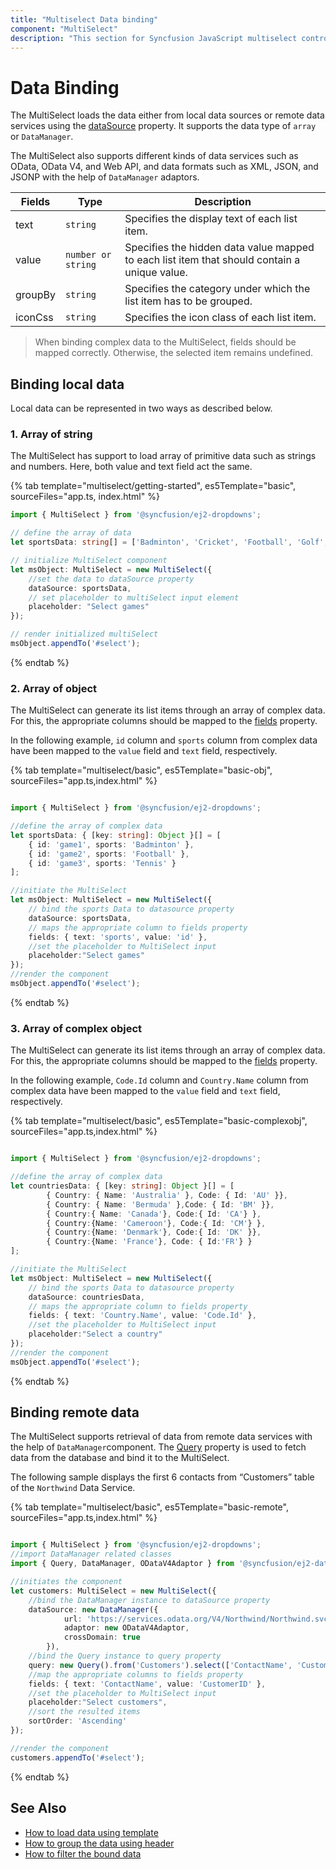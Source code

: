 ```yaml
---
title: "Multiselect Data binding"
component: "MultiSelect"
description: "This section for Syncfusion JavaScript multiselect control shows how to bind with local data source and how to fetch data from remote data service."
---
```


# Data Binding

The MultiSelect loads the data either from local data sources or
remote data services using the
[dataSource](../api/multi-select/#datasource) property. It supports
the data type of `array` or `DataManager`.

The MultiSelect also supports different kinds of data services such as OData, OData V4, and Web API, and data formats such as XML, JSON, and JSONP with the help of `DataManager` adaptors.

| Fields | Type | Description |
|------|------|-------------|
| text |  `string` | Specifies the display text of each list item. |
| value |  `number or string` | Specifies the hidden data value mapped to each list item that should contain a unique value. |
| groupBy |  `string` | Specifies the category under which the list item has to be grouped. |
| iconCss |  `string` | Specifies the icon class of each list item. |

> When binding complex data to the MultiSelect, fields should be mapped correctly. Otherwise, the selected item remains undefined.

## Binding local data

Local data can be represented in two ways as described below.

### 1. Array of string

The MultiSelect has support to load array of primitive data such as strings and numbers. Here, both value and text field act the same.

{% tab template="multiselect/getting-started", es5Template="basic", sourceFiles="app.ts, index.html" %}

```typescript
import { MultiSelect } from '@syncfusion/ej2-dropdowns';

// define the array of data
let sportsData: string[] = ['Badminton', 'Cricket', 'Football', 'Golf', 'Tennis'];

// initialize MultiSelect component
let msObject: MultiSelect = new MultiSelect({
    //set the data to dataSource property
    dataSource: sportsData,
    // set placeholder to multiSelect input element
    placeholder: "Select games"
});

// render initialized multiSelect
msObject.appendTo('#select');
```

{% endtab %}

### 2. Array of object

The MultiSelect can generate its list items through an array of complex data. For this,
the appropriate columns should be mapped to the [fields](../api/multi-select/#fields) property.

In the following example, `id` column and `sports` column from complex data have been mapped to the `value` field and `text` field, respectively.

{% tab template="multiselect/basic", es5Template="basic-obj", sourceFiles="app.ts,index.html" %}

```typescript

import { MultiSelect } from '@syncfusion/ej2-dropdowns';

//define the array of complex data
let sportsData: { [key: string]: Object }[] = [
    { id: 'game1', sports: 'Badminton' },
    { id: 'game2', sports: 'Football' },
    { id: 'game3', sports: 'Tennis' }
];

//initiate the MultiSelect
let msObject: MultiSelect = new MultiSelect({
    // bind the sports Data to datasource property
    dataSource: sportsData,
    // maps the appropriate column to fields property
    fields: { text: 'sports', value: 'id' },
    //set the placeholder to MultiSelect input
    placeholder:"Select games"
});
//render the component
msObject.appendTo('#select');

```

{% endtab %}

### 3. Array of complex object

The MultiSelect can generate its list items through an array of complex data. For this,
the appropriate columns should be mapped to the [fields](../api/multi-select/#fields) property.

In the following example, `Code.Id` column and `Country.Name` column from complex data have been mapped to the `value` field and `text` field, respectively.

{% tab template="multiselect/basic", es5Template="basic-complexobj", sourceFiles="app.ts,index.html" %}

```typescript

import { MultiSelect } from '@syncfusion/ej2-dropdowns';

//define the array of complex data
let countriesData: { [key: string]: Object }[] = [
        { Country: { Name: 'Australia' }, Code: { Id: 'AU' }},
        { Country: { Name: 'Bermuda' },Code: { Id: 'BM' }},
        { Country:{ Name: 'Canada'}, Code:{ Id: 'CA'} },
        { Country:{Name: 'Cameroon'}, Code:{ Id: 'CM'} },
        { Country:{Name: 'Denmark'}, Code:{ Id: 'DK' }},
        { Country:{Name: 'France'}, Code: { Id:'FR'} }
];

//initiate the MultiSelect
let msObject: MultiSelect = new MultiSelect({
    // bind the sports Data to datasource property
    dataSource: countriesData,
    // maps the appropriate column to fields property
    fields: { text: 'Country.Name', value: 'Code.Id' },
    //set the placeholder to MultiSelect input
    placeholder:"Select a country"
});
//render the component
msObject.appendTo('#select');

```

{% endtab %}

## Binding remote data

The MultiSelect supports retrieval of data from remote data services with the help of `DataManager`component. The [Query](../api/multi-select/#query) property is used to fetch
data from the database and bind it to the MultiSelect.

The following sample displays the first 6 contacts from “Customers” table of the `Northwind` Data Service.

{% tab template="multiselect/basic", es5Template="basic-remote", sourceFiles="app.ts,index.html" %}

```typescript

import { MultiSelect } from '@syncfusion/ej2-dropdowns';
//import DataManager related classes
import { Query, DataManager, ODataV4Adaptor } from '@syncfusion/ej2-data';

//initiates the component
let customers: MultiSelect = new MultiSelect({
    //bind the DataManager instance to dataSource property
    dataSource: new DataManager({
            url: 'https://services.odata.org/V4/Northwind/Northwind.svc/',
            adaptor: new ODataV4Adaptor,
            crossDomain: true
        }),
    //bind the Query instance to query property
    query: new Query().from('Customers').select(['ContactName', 'CustomerID']).take(6),
    //map the appropriate columns to fields property
    fields: { text: 'ContactName', value: 'CustomerID' },
    //set the placeholder to MultiSelect input
    placeholder:"Select customers",
    //sort the resulted items
    sortOrder: 'Ascending'
});

//render the component
customers.appendTo('#select');

```

{% endtab %}

## See Also

* [How to load data using template](./templates#item-template)
* [How to group the data using header](./grouping)
* [How to filter the bound data](./filtering)